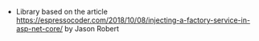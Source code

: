 - Library based on the article https://espressocoder.com/2018/10/08/injecting-a-factory-service-in-asp-net-core/ by Jason Robert